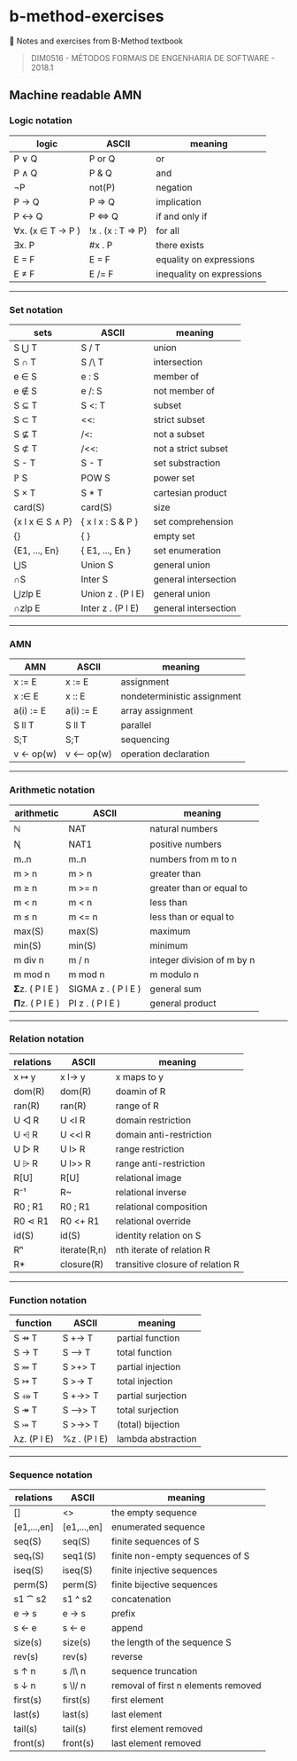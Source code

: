 # b-method-exercises

:notebook: Notes and exercises from B-Method textbook

> DIM0516 - MÉTODOS FORMAIS DE ENGENHARIA DE SOFTWARE - 2018.1

## Machine readable AMN

### Logic notation


logic | ASCII | meaning
--- | --- | ---
P ∨ Q | P or Q | or
P ∧ Q | P & Q | and
¬P | not(P) | negation
P → Q | P => Q | implication
P ↔ Q | P <=> Q | if and only if
∀x. (x ∈ T → P )| !x . (x : T => P) | for all
∃x. P | #x . P| there exists 
E = F | E = F | equality on expressions
E ≠ F | E /= F | inequality on expressions

___

### Set notation


sets | ASCII | meaning
--- | --- | ---
S ⋃ T | S \/ T | union
S ∩ T | S /\ T | intersection
e ∈ S | e : S | member of
e ∉ S | e /: S | not member of
S ⊆ T | S <: T | subset
S ⊂ T | <<: | strict subset
S ⊈ T | /<: | not a subset 
S ⊄ T | /<<: | not a strict subset
S - T | S - T | set substraction
ℙ S | POW S | power set
S × T | S * T | cartesian product
card(S) | card(S) | size
{x l x ∈ S ∧ P} | { x l x : S & P }| set comprehension
{} | { } | empty set
{E1, ..., En} | { E1, ..., En } | set enumeration
⋃S | Union S | general union
∩S | Inter S | general intersection
⋃zlp E | Union z . (P l E) | general union
∩zlp E | Inter z . (P l E) | general intersection


___

### AMN


AMN | ASCII | meaning
--- | --- | ---
x := E | x := E | assignment
x :∈ E | x :: E | nondeterministic assignment
a(i) := E | a(i) := E | array assignment
S ll T | S ll T | parallel
S;T | S;T | sequencing
v ← op(w)| v <-- op(w) | operation declaration


___

### Arithmetic notation


arithmetic | ASCII | meaning
--- | --- | ---
ℕ | NAT | natural numbers
Ꞑ | NAT1 | positive numbers
m..n | m..n | numbers from m to n
m > n | m > n | greater than
m ≥ n | m >= n | greater than or equal to
m < n | m < n | less than
m ≤ n | m <= n | less than or equal to
max(S) | max(S) | maximum
min(S) | min(S) | minimum
m div n | m / n | integer division of m by n
m mod n | m mod n | m modulo n
𝚺z. ( P l E ) | SIGMA z . ( P l E ) | general sum
𝚷z. ( P l E ) | PI z . ( P l E ) | general product
___

### Relation notation


relations | ASCII | meaning
--- | --- | ---
x ↦ y | x l-> y | x maps to y
dom(R) | dom(R) | doamin of R
ran(R) | ran(R) | range of R
U ◁ R | U <l R | domain restriction
U ⩤ R | U <<l R | domain anti-restriction
U ▷ R| U l> R | range restriction
U ⩥ R | U l>> R | range anti-restriction
R[U] | R[U] | relational image
R⁻¹ | R~ | relational inverse
R0 ; R1 | R0 ; R1 | relational composition
R0 ⋖ R1 | R0 <+ R1 | relational override
id(S) | id(S) | identity relation on S 
Rⁿ | iterate(R,n) | nth iterate of relation R
R* | closure(R) | transitive closure of relation R
___

### Function notation


function | ASCII | meaning
--- | --- | ---
S ⇸ T | S +-> T | partial function
S → T | S --> T | total function
S ⤗ T | S >+> T | partial injection
S ↣ T | S >-> T | total injection
S ⤀ T | S +->> T | partial surjection
S ↠ T | S -->> T | total surjection
S ⤖ T | S >->> T | (total) bijection
λz. (P l E) | %z . (P l E) | lambda abstraction
___

### Sequence notation


relations | ASCII | meaning
--- | --- | ---
[] | <> | the empty sequence
[e1,...,en] | [e1,...,en] | enumerated sequence
seq(S) | seq(S) | finite sequences of S
seq₁(S) | seq1(S) | finite non-empty sequences of S
iseq(S) | iseq(S) | finite injective sequences
perm(S) | perm(S) | finite bijective sequences
s1 ⁀ s2 | s1 ^ s2 | concatenation
e → s | e -> s | prefix
s ← e | s <- e | append
size(s) | size(s) | the length of the sequence S
rev(s) | rev(s) | reverse
s ↑ n | s /l\ n | sequence truncation
s ↓ n | s \l/ n | removal of first n elements removed
first(s) | first(s) | first element
last(s) | last(s) | last element
tail(s) | tail(s) | first element removed
front(s) | front(s) | last element removed
